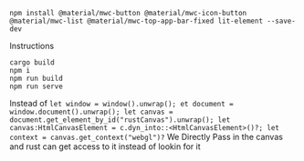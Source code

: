 
```
npm install @material/mwc-button @material/mwc-icon-button @material/mwc-list @material/mwc-top-app-bar-fixed lit-element --save-dev
```

Instructions
```
cargo build
npm i
npm run build
npm run serve
```
Instead of 
    ```
    let window = window().unwrap();
    et document = window.document().unwrap();
    let canvas = document.get_element_by_id("rustCanvas").unwrap();
    let canvas:HtmlCanvasElement = c.dyn_into::<HtmlCanvasElement>()?;
    let context = canvas.get_context("webgl")?
    ```
We Directly Pass in the canvas and rust can get access to it instead of lookin for it